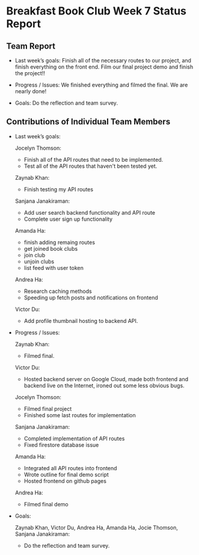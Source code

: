 # Breakfast Book Club Week 7 Status Report
## Team Report
- Last week’s goals: Finish all of the necessary routes to our project, and finish everything on the front end. Film our final project demo and finish the project!!

- Progress / Issues: We finished everything and filmed the final. We are nearly done!

- Goals: Do the reflection and team survey.

## Contributions of Individual Team Members
- Last week’s goals:

  Jocelyn Thomson:
    - Finish all of the API routes that need to be implemented.
    - Test all of the API routes that haven't been tested yet.

  Zaynab Khan:
    - Finish testing my API routes

  Sanjana Janakiraman:
    - Add user search backend functionality and API route
    - Complete user sign up functionality

  Amanda Ha:
    - finish adding remaing routes
    - get joined book clubs
    - join club
    - unjoin clubs
    - list feed with user token

  Andrea Ha:
    - Research caching methods
    - Speeding up fetch posts and notifications on frontend

  Victor Du:
    - Add profile thumbnail hosting to backend API.


- Progress / Issues:

  Zaynab Khan:
  - Filmed final.

  Victor Du:
  - Hosted backend server on Google Cloud, made both frontend and backend live on the Internet, ironed out some less obvious bugs.

  Jocelyn Thomson:
  - Filmed final project
  - Finished some last routes for implementation

  Sanjana Janakiraman:
  - Completed implementation of API routes
  - Fixed firestore database issue

  Amanda Ha:
  - Integrated all API routes into frontend
  - Wrote outline for final demo script
  - Hosted frontend on github pages

  Andrea Ha:
  - Filmed final demo

- Goals:

  Zaynab Khan, Victor Du, Andrea Ha, Amanda Ha, Jocie Thomson, Sanjana Janakiraman:
  - Do the reflection and team survey.

